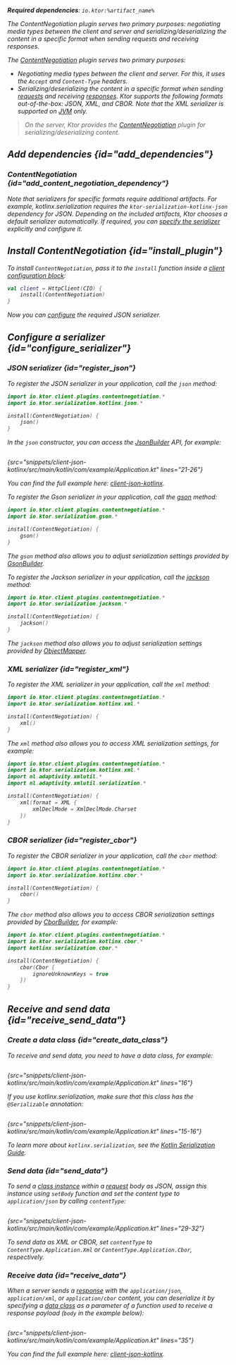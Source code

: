 [//]: # (title: Content negotiation and serialization)

<var name="plugin_name" value="ContentNegotiation"/>
<var name="artifact_name" value="ktor-client-content-negotiation"/>

<microformat>
<p>
<b>Required dependencies</b>: <code>io.ktor:%artifact_name%</code>
</p>
<var name="example_name" value="client-json-kotlinx"/>
<include src="lib.xml" include-id="download_example"/>
</microformat>

<excerpt>
The ContentNegotiation plugin serves two primary purposes: negotiating media types between the client and server and serializing/deserializing the content in a specific format when sending requests and receiving responses.
</excerpt>

The [ContentNegotiation](https://api.ktor.io/ktor-client/ktor-client-plugins/ktor-client-content-negotiation/io.ktor.client.plugins.contentnegotiation/-content-negotiation/index.html) plugin serves two primary purposes:
* Negotiating media types between the client and server. For this, it uses the `Accept` and `Content-Type` headers.
* Serializing/deserializing the content in a specific format when sending [requests](request.md) and receiving [responses](response.md). Ktor supports the following formats out-of-the-box: JSON, XML, and CBOR. Note that the XML serializer is supported on [JVM](http-client_engines.md) only.

> On the server, Ktor provides the [ContentNegotiation](serialization.md) plugin for serializing/deserializing content.


## Add dependencies {id="add_dependencies"}
### ContentNegotiation {id="add_content_negotiation_dependency"}

<include src="lib.xml" include-id="add_ktor_artifact_intro"/>
<include src="lib.xml" include-id="add_ktor_artifact"/>

Note that serializers for specific formats require additional artifacts. For example, kotlinx.serialization requires the `ktor-serialization-kotlinx-json` dependency for JSON. Depending on the included artifacts, Ktor chooses a default serializer automatically. If required, you can [specify the serializer](#configure_serializer) explicitly and configure it.

<include src="serialization.md" include-id="serialization_dependency"/>
      

## Install ContentNegotiation {id="install_plugin"}
To install `ContentNegotiation`, pass it to the `install` function inside a [client configuration block](create-client.md#configure-client):
```kotlin
val client = HttpClient(CIO) {
    install(ContentNegotiation)
}
```
Now you can [configure](#configure_serializer) the required JSON serializer.


## Configure a serializer {id="configure_serializer"}

### JSON serializer {id="register_json"}

<tabs group="json-libraries">
<tab title="kotlinx.serialization" group-key="kotlinx">

To register the JSON serializer in your application, call the `json` method:
```kotlin
import io.ktor.client.plugins.contentnegotiation.*
import io.ktor.serialization.kotlinx.json.*

install(ContentNegotiation) {
    json()
}
```

In the `json` constructor, you can access the [JsonBuilder](https://kotlin.github.io/kotlinx.serialization/kotlinx-serialization-json/kotlinx.serialization.json/-json-builder/index.html) API, for example:
```kotlin
```
{src="snippets/client-json-kotlinx/src/main/kotlin/com/example/Application.kt" lines="21-26"}

You can find the full example here: [client-json-kotlinx](https://github.com/ktorio/ktor-documentation/tree/%current-branch%/codeSnippets/snippets/client-json-kotlinx).

</tab>
<tab title="Gson" group-key="gson">

To register the Gson serializer in your application, call the [gson](https://api.ktor.io/ktor-shared/ktor-serialization/ktor-serialization-gson/io.ktor.serialization.gson/gson.html) method:
```kotlin
import io.ktor.client.plugins.contentnegotiation.*
import io.ktor.serialization.gson.*

install(ContentNegotiation) {
    gson()
}
```

The `gson` method also allows you to adjust serialization settings provided by [GsonBuilder](https://www.javadoc.io/doc/com.google.code.gson/gson/latest/com.google.gson/com/google/gson/GsonBuilder.html).

</tab>
<tab title="Jackson" group-key="jackson">

To register the Jackson serializer in your application, call the [jackson](https://api.ktor.io/ktor-shared/ktor-serialization/ktor-serialization-jackson/io.ktor.serialization.jackson/jackson.html) method:

```kotlin
import io.ktor.client.plugins.contentnegotiation.*
import io.ktor.serialization.jackson.*

install(ContentNegotiation) {
    jackson()
}
```

The `jackson` method also allows you to adjust serialization settings provided by [ObjectMapper](https://fasterxml.github.io/jackson-databind/javadoc/2.9/com/fasterxml/jackson/databind/ObjectMapper.html).

</tab>
</tabs>

### XML serializer {id="register_xml"}

To register the XML serializer in your application, call the `xml` method:
```kotlin
import io.ktor.client.plugins.contentnegotiation.*
import io.ktor.serialization.kotlinx.xml.*

install(ContentNegotiation) {
    xml()
}
```

The `xml` method also allows you to access XML serialization settings, for example:

```kotlin
import io.ktor.client.plugins.contentnegotiation.*
import io.ktor.serialization.kotlinx.xml.*
import nl.adaptivity.xmlutil.*
import nl.adaptivity.xmlutil.serialization.*

install(ContentNegotiation) {
    xml(format = XML {
        xmlDeclMode = XmlDeclMode.Charset
    })
}
```

### CBOR serializer {id="register_cbor"}
To register the CBOR serializer in your application, call the `cbor` method:
```kotlin
import io.ktor.client.plugins.contentnegotiation.*
import io.ktor.serialization.kotlinx.cbor.*

install(ContentNegotiation) {
    cbor()
}
```

The `cbor` method also allows you to access CBOR serialization settings provided by [CborBuilder](https://kotlin.github.io/kotlinx.serialization/kotlinx-serialization-cbor/kotlinx.serialization.cbor/-cbor-builder/index.html), for example:

```kotlin
import io.ktor.client.plugins.contentnegotiation.*
import io.ktor.serialization.kotlinx.cbor.*
import kotlinx.serialization.cbor.*

install(ContentNegotiation) {
    cbor(Cbor {
        ignoreUnknownKeys = true
    })
}
```


## Receive and send data {id="receive_send_data"}
### Create a data class {id="create_data_class"}

To receive and send data, you need to have a data class, for example:
```kotlin
```
{src="snippets/client-json-kotlinx/src/main/kotlin/com/example/Application.kt" lines="16"}

If you use kotlinx.serialization, make sure that this class has the `@Serializable` annotation:
```kotlin
```
{src="snippets/client-json-kotlinx/src/main/kotlin/com/example/Application.kt" lines="15-16"}

To learn more about `kotlinx.serialization`, see the [Kotlin Serialization Guide](https://github.com/Kotlin/kotlinx.serialization/blob/master/docs/serialization-guide.md).

### Send data {id="send_data"}

To send a [class instance](#create_data_class) within a [request](request.md) body as JSON, assign this instance using `setBody` function and set the content type to `application/json` by calling `contentType`:

```kotlin
```
{src="snippets/client-json-kotlinx/src/main/kotlin/com/example/Application.kt" lines="29-32"}

To send data as XML or CBOR, set `contentType` to `ContentType.Application.Xml` or `ContentType.Application.Cbor`, respectively.

### Receive data {id="receive_data"}

When a server sends a [response](response.md) with the `application/json`, `application/xml`, or `application/cbor` content, you can deserialize it by specifying a [data class](#create_data_class) as a parameter of a function used to receive a response payload (`body` in the example below):
```kotlin
```
{src="snippets/client-json-kotlinx/src/main/kotlin/com/example/Application.kt" lines="35"}

You can find the full example here: [client-json-kotlinx](https://github.com/ktorio/ktor-documentation/tree/%current-branch%/codeSnippets/snippets/client-json-kotlinx).
